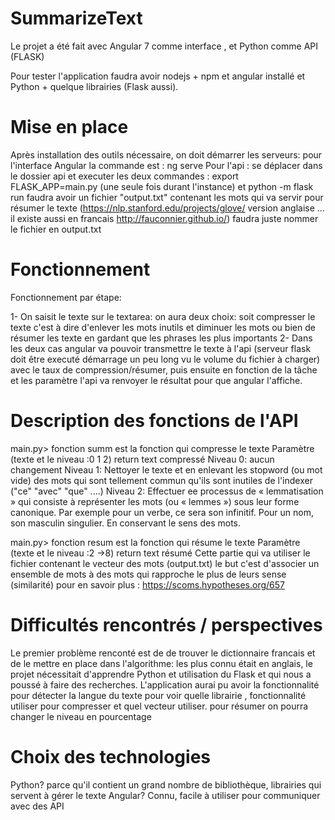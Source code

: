 # SummarizeText

Le projet a été fait avec Angular 7 comme interface , et Python comme API (FLASK)

Pour tester l'application faudra avoir nodejs + npm et angular installé et Python + quelque librairies (Flask aussi).

# Mise en place

Après installation des outils nécessaire, on doit démarrer les serveurs: pour l'interface Angular la commande est : ng serve
Pour l'api : se déplacer dans le dossier api et executer les deux commandes : export FLASK_APP=main.py (une seule fois durant l'instance) et  python -m flask run faudra avoir un fichier "output.txt" contenant les mots qui va servir pour résumer le texte (https://nlp.stanford.edu/projects/glove/ version anglaise ... il existe aussi en francais http://fauconnier.github.io/) faudra juste nommer le fichier en output.txt

# Fonctionnement

Fonctionnement par étape:

 1- On saisit le texte  sur le textarea:
on aura deux choix: soit compresser le texte c'est à dire d'enlever les mots inutils et  diminuer les mots
ou bien de résumer les texte en gardant que les phrases les plus importants
2- Dans les deux cas  angular va pouvoir transmettre le texte à l'api (serveur flask doit être executé démarrage un peu long vu le volume du fichier à charger) avec le taux de compression/résumer, puis ensuite en fonction de la tâche et les paramètre l'api va renvoyer le résultat pour que angular l'affiche.

# Description des fonctions de l'API
main.py> fonction summ est la fonction qui compresse le texte Paramètre (texte et le niveau :0 1 2) return text compressé
          Niveau 0: aucun changement
          Niveau 1: Nettoyer le texte et en enlevant les stopword (ou mot vide) des mots qui sont tellement commun qu'ils sont inutiles de l'indexer  ("ce" "avec" "que" ....)
          Niveau 2: Effectuer ee processus de « lemmatisation » qui consiste à représenter les mots (ou « lemmes ») sous leur forme canonique. Par exemple pour un verbe, ce sera son infinitif. Pour un nom, son masculin singulier. En conservant le sens des mots.

main.py> fonction resum est la fonction qui résume  le texte Paramètre (texte et le niveau :2 ->8) return text résumé
          Cette partie qui va utiliser le fichier contenant le vecteur des mots (output.txt) le but c'est d'associer un ensemble de mots à des mots qui rapproche le plus de leurs sense (similarité) pour en savoir plus : https://scoms.hypotheses.org/657

# Difficultés rencontrés / perspectives
  
  Le premier problème renconté est de de trouver le dictionnaire francais et de le mettre en place dans l'algorithme: les plus connu était en anglais, le projet nécessitait d'apprendre Python et utilisation du Flask et qui nous a poussé à faire des recherches.
   L'application aurai pu avoir la fonctionnalité pour détecter la langue du texte pour voir quelle librairie , fonctionnalité utiliser pour compresser et quel vecteur utiliser.
pour résumer on pourra changer le niveau en pourcentage

# Choix des technologies
  Python? parce qu'il contient un grand nombre de bibliothèque, librairies qui servent à gérer le texte
  Angular? Connu, facile à utiliser pour communiquer avec des API
  
